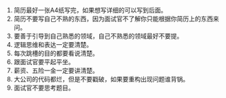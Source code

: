 1. 简历最好一张A4纸写完，如果想写详细的可以写到后面。       
2. 简历不要写自己不熟的东西，因为面试官不了解你只能根据你简历上的东西来问。        
3. 要善于引导到自己熟悉的领域，自己不熟悉的领域最好不要提。       
4. 逻辑思维和表达一定要清楚。       
4. 每次跳槽的目的都要看说清楚。       
4. 跟面试官要平起平坐。     
5. 薪资、五险一金一定要讲清楚。     
6. 大公司的代码都烂，但是不要戳破，如果要重构出现问题谁背锅。   
6. 面试官不要思考题目。   
